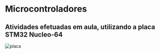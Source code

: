 # Microcontroladores
## Atividades efetuadas em aula, utilizando a placa STM32 Nucleo-64 
![placa](https://docs.zephyrproject.org/2.6.0/_images/nucleo_g0b1re.jpg)
